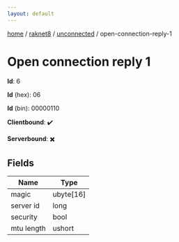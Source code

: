 ```yaml
---
layout: default
---
```


[home](/)  /  [raknet8](/protocol/raknet8)  /  [unconnected](/protocol/raknet8/unconnected)  /  open-connection-reply-1

# Open connection reply  1

**Id**: 6

**Id** (hex): 06

**Id** (bin): 00000110

**Clientbound**: ✔️

**Serverbound**: ✖️

## Fields

Name | Type
---|---
magic | ubyte[16]
server id | long
security | bool
mtu length | ushort

